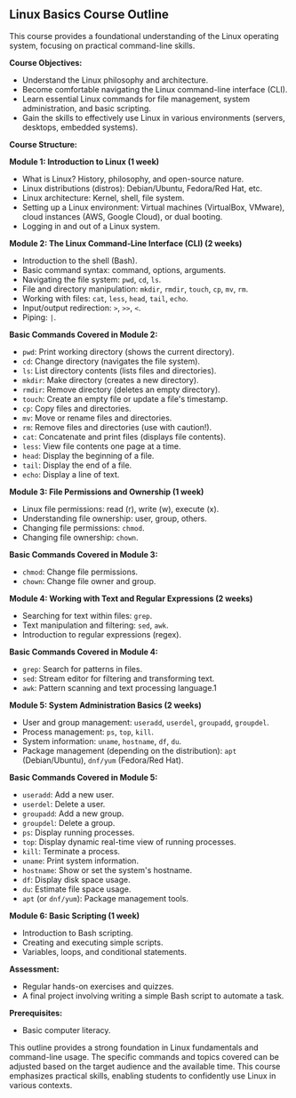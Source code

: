 ## Linux Basics Course Outline

This course provides a foundational understanding of the Linux operating system, focusing on practical command-line skills.

**Course Objectives:**

- Understand the Linux philosophy and architecture.
- Become comfortable navigating the Linux command-line interface (CLI).
- Learn essential Linux commands for file management, system administration, and basic scripting.
- Gain the skills to effectively use Linux in various environments (servers, desktops, embedded systems).

**Course Structure:**

**Module 1: Introduction to Linux (1 week)**

- What is Linux? History, philosophy, and open-source nature.
- Linux distributions (distros): Debian/Ubuntu, Fedora/Red Hat, etc.
- Linux architecture: Kernel, shell, file system.
- Setting up a Linux environment: Virtual machines (VirtualBox, VMware), cloud instances (AWS, Google Cloud), or dual booting.
- Logging in and out of a Linux system.

**Module 2: The Linux Command-Line Interface (CLI) (2 weeks)**

- Introduction to the shell (Bash).
- Basic command syntax: command, options, arguments.
- Navigating the file system: `pwd`, `cd`, `ls`.
- File and directory manipulation: `mkdir`, `rmdir`, `touch`, `cp`, `mv`, `rm`.
- Working with files: `cat`, `less`, `head`, `tail`, `echo`.
- Input/output redirection: `>`, `>>`, `<`.
- Piping: `|`.

**Basic Commands Covered in Module 2:**

- `pwd`: Print working directory (shows the current directory).
- `cd`: Change directory (navigates the file system).
- `ls`: List directory contents (lists files and directories).
- `mkdir`: Make directory (creates a new directory).
- `rmdir`: Remove directory (deletes an empty directory).
- `touch`: Create an empty file or update a file's timestamp.
- `cp`: Copy files and directories.
- `mv`: Move or rename files and directories.
- `rm`: Remove files and directories (use with caution!).
- `cat`: Concatenate and print files (displays file contents).
- `less`: View file contents one page at a time.
- `head`: Display the beginning of a file.
- `tail`: Display the end of a file.
- `echo`: Display a line of text.

**Module 3: File Permissions and Ownership (1 week)**

- Linux file permissions: read (r), write (w), execute (x).
- Understanding file ownership: user, group, others.
- Changing file permissions: `chmod`.
- Changing file ownership: `chown`.

**Basic Commands Covered in Module 3:**

- `chmod`: Change file permissions.
- `chown`: Change file owner and group.

**Module 4: Working with Text and Regular Expressions (2 weeks)**

- Searching for text within files: `grep`.
- Text manipulation and filtering: `sed`, `awk`.
- Introduction to regular expressions (regex).

**Basic Commands Covered in Module 4:**

- `grep`: Search for patterns in files.
- `sed`: Stream editor for filtering and transforming text.
- `awk`: Pattern scanning and text processing language.1

**Module 5: System Administration Basics (2 weeks)**

- User and group management: `useradd`, `userdel`, `groupadd`, `groupdel`.
- Process management: `ps`, `top`, `kill`.
- System information: `uname`, `hostname`, `df`, `du`.
- Package management (depending on the distribution): `apt` (Debian/Ubuntu), `dnf/yum` (Fedora/Red Hat).

**Basic Commands Covered in Module 5:**

- `useradd`: Add a new user.
- `userdel`: Delete a user.
- `groupadd`: Add a new group.
- `groupdel`: Delete a group.
- `ps`: Display running processes.
- `top`: Display dynamic real-time view of running processes.
- `kill`: Terminate a process.
- `uname`: Print system information.
- `hostname`: Show or set the system's hostname.
- `df`: Display disk space usage.
- `du`: Estimate file space usage.
- `apt` (or `dnf/yum`): Package management tools.

**Module 6: Basic Scripting (1 week)**

- Introduction to Bash scripting.
- Creating and executing simple scripts.
- Variables, loops, and conditional statements.

**Assessment:**

- Regular hands-on exercises and quizzes.
- A final project involving writing a simple Bash script to automate a task.

**Prerequisites:**

- Basic computer literacy.

This outline provides a strong foundation in Linux fundamentals and command-line usage. The specific commands and topics covered can be adjusted based on the target audience and the available time. This course emphasizes practical skills, enabling students to confidently use Linux in various contexts.